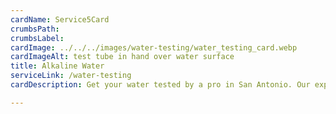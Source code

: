 ```yaml
---
cardName: Service5Card
crumbsPath: 
crumbsLabel: 
cardImage: ../../../images/water-testing/water_testing_card.webp
cardImageAlt: test tube in hand over water surface
title: Alkaline Water
serviceLink: /water-testing
cardDescription: Get your water tested by a pro in San Antonio. Our experts have over 50 years of experience. We have been in business since 1969. Well Water Testing, Hard Water Testing, Soft Water Testing in Texas.

---
```

